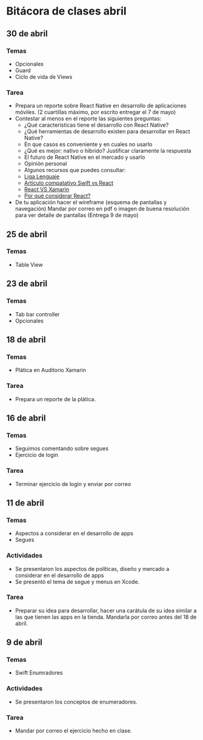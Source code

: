 # Bitácora de clases abril

## 30 de abril
### Temas
- Opcionales
- Guard
- Ciclo de vida de Views
### Tarea
- Prepara un reporte sobre React Native en desarrollo de aplicaciones móviles. (2 cuartillas máximo, por escrito entregar el 7 de mayo)
- Contestar al menos en el reporte las siguientes preguntas:
  - ¿Qué características tiene el desarrollo con React Native?
  - ¿Qué herramientas de desarrollo existen para desarrollar en React Native?
  - En que casos es conveniente y en cuales no usarlo
  - ¿Qué es mejor: nativo o híbrido? Justificar claramente la respuesta
  - El futuro de React Native en el mercado y usarlo
  - Opinión personal
  - Algunos recursos que puedes consultar:
   - [Liga Lenguaje](https://facebook.github.io/react-native/)
   - [Artículo compatativo Swift vs React](https://medium.com/the-react-native-log/comparing-the-performance-between-native-ios-swift-and-react-native-7b5490d363e2)
   - [React VS Xamarin](https://www.redbytes.in/react-native-vs-xamarin/)
   - [Por qué considerar React?](https://www.xongolab.com/blog/why-you-should-consider-react-native-for-your-mobile-app/)
- De tu aplicación hacer el  wireframe (esquema de pantallas y navegación) Mandar por correo en pdf o imagen de buena resolución para ver detalle de pantallas (Entrega 9 de mayo)


## 25 de abril
### Temas
- Table View

## 23 de abril
### Temas
- Tab bar controller
- Opcionales

## 18 de abril
### Temas
- Plática en Auditorio Xamarin
### Tarea
- Prepara un reporte de la plática.

## 16 de abril
### Temas
- Seguimos comentando sobre segues
- Ejercicio de login
### Tarea
- Terminar ejercicio de login y enviar por correo


## 11 de abril
### Temas
- Aspectos a considerar en el desarrollo de apps
- Segues


### Actividades
- Se presentaron los aspectos de políticas, diseño y mercado a considerar en el desarrollo de apps
- Se presentó el tema de segue y menus en Xcode.

### Tarea
- Preparar su idea para desarrollar, hacer una carátula de su idea similar a las que tienen las apps en la tienda. Mandarla por correo antes del 18 de abril.

## 9 de abril
### Temas
- Swift Enumradores

### Actividades
- Se presentaron los conceptos de enumeradores.

### Tarea
- Mandar por correo el ejercicio hecho en clase.
